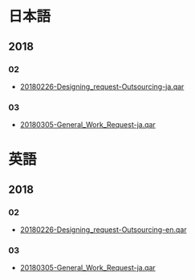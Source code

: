 
# 日本語
## 2018
### 02
- [20180226-Designing_request-Outsourcing-ja.qar](./ja/20180226-Designing_request-Outsourcing-ja.qar "デザイン依頼対応プロセス(外部依頼)")

### 03
- [20180305-General_Work_Request-ja.qar](./ja/20180305-General_Work_Request-ja.qar "作業依頼フロー")


# 英語
## 2018
### 02
- [20180226-Designing_request-Outsourcing-en.qar](./en/20180226-Designing_request-Outsourcing-en.qar "Designing request-Outsourcing")

### 03
- [20180305-General_Work_Request-ja.qar](./en/20180305-General_Work_Request-en.qar "Work Request flow")